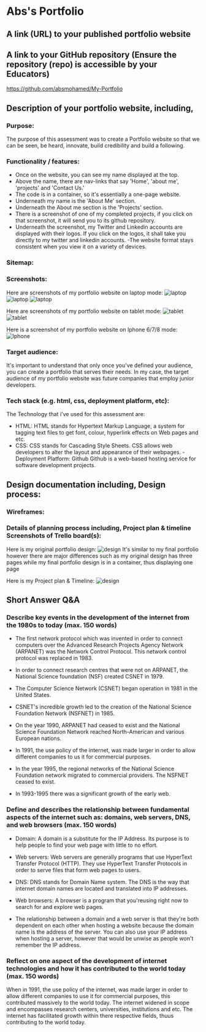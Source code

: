 # Abs's Portfolio

## A link (URL) to your published portfolio website


## A link to your GitHub repository (Ensure the repository (repo) is accessible by your Educators)
https://github.com/absmohamed/My-Portfolio 

## Description of your portfolio website, including,
### Purpose:
The purpose of this assessment was to create a Portfolio website so that we can be seen, be heard, innovate, build credibility and build a following.
### Functionality / features:
- Once on the website, you can see my name displayed at the top.
- Above the name, there are nav-links that say 'Home', 'about me', 'projects' and 'Contact Us.' 
- The code is in a container, so it's essentially a one-page website.
- Underneath my name is the 'About Me' section.
- Underneath the About me section is the 'Projects' section.
- There is a screenshot of one of my completed projects, if you click on that screenshot, it will send you to its github repository.
- Underneath the screenshot, my Twitter and Linkedin accounts are displayed with their logos. If you click on the logos, it shall take you directly to my twitter and linkedin accounts.
-The website format stays consistent when you view it on a variety of devices.
### Sitemap:
### Screenshots:
Here are screenshots of my portfolio website on laptop mode: 
![laptop](docs/laptop1.png)
![laptop](docs/laptop1.png)
![laptop](docs/laptop1.png)

Here are screenshots of my portfolio website on tablet mode:
![tablet](docs/Tablet1.png)
![tablet](docs/Tablet2.png)

Here is a screenshot of my portfolio website on Iphone 6/7/8 mode:
![Iphone](docs/Iphone6/7/8.png)

### Target audience:
It's important to understand that only once you've defined your audience, you can create a portfolio that serves their needs. In my case, the target audience of my portfolio website was future companies that employ junior developers.
### Tech stack (e.g. html, css, deployment platform, etc):
The Technology that i've used for this assessment are:
- HTML:
HTML stands for Hypertext Markup Language, a system for tagging text files to get font, colour, hyperlink effects on Web pages and etc.
- CSS:
CSS stands for Cascading Style Sheets. CSS allows web developers to alter the layout and appearance of their webpages.
-Deployment Platform: Github
Github is a web-based hosting service for software development projects.



## Design documentation including, Design process:
### Wireframes:

### Details of planning process including, Project plan & timeline Screenshots of Trello board(s):
Here is my original portfolio design: 
![design](docs/design1.jpg)
It's similar to my final portfolio however there are major differences such as my original design has three pages while my final portfolio design is in a container, thus displaying one page


Here is my Project plan & Timeline:
![design](docs/design2.jpg)

## Short Answer Q&A
### Describe key events in the development of the internet from the 1980s to today (max. 150 words)
- The first network protocol which was invented in order to connect computers over the Advanced Research Projects Agency Network (ARPANET) was the Network Control Protocol. This network control protocol was replaced in 1983.


- In order to connect research centres that were not on ARPANET, the National Science foundation (NSF) created CSNET in 1979. 

- The Computer Science Network (CSNET) began operation in 1981 in the United States. 

- CSNET's incredible growth led to the creation of the National Science Foundation Network (NSFNET) in 1985.

- On the year 1990, ARPANET had ceased to exist and the National Science Foundation Network reached North-American and various European nations.

- In 1991, the use policy of the internet, was made larger in order to allow different companies to us it for commercial purposes.

- In the year 1995, the regional networks of the National Science Foundation network migrated to commercial providers.
The NSFNET ceased to exist.

- In 1993-1995 there was a significant growth of the early web.



### Define and describes the relationship between fundamental aspects of the internet such as: domains, web servers, DNS, and web browsers (max. 150 words)
- Domain: 
A domain is a substitute for the IP Address. Its purpose is to help people to find your web page with little to no effort.

- Web servers: 
Web servers are generally programs that use  HyperText Transfer Protocol (HTTP). They use HyperText Transfer Protocols in order to serve files that form web pages to users. 

- DNS:
DNS stands for Domain Name system. The DNS is the way that internet domain names are located and translated into IP addresses. 

- Web browsers:
A browser is a program that you'reusing right now to search for and explore web pages.

- The relationship between a domain and a web server is that they're both dependent on each other when hosting a website because the domain name is the address of the server. You can also use your IP address when hosting a server, however that would be unwise as people won't remember the IP address.

### Reflect on one aspect of the development of internet technologies and how it has contributed to the world today (max. 150 words)

When in 1991, the use policy of the internet, was made larger in order to allow different companies to use it for commercial purposes, this contributed massively to the world today. The internet widened in scope and encompasses research centers, universities, institutions and etc. The internet has facilitated growth within there respective fields, thuus contributing to the world today.
